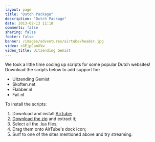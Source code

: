 ```yaml
---
layout: page
title: "Dutch Package"
description: "Dutch Package"
date: 2013-02-13 11:18
comments: false
sharing: false
footer: false
banner: /images/adventures/airtube/header.jpg
video: cGEjpCpnXVw
video_title: Uitzending Gemist
---
```


We took a little time coding up scripts for some popular Dutch websites! Download the scripts below to add support for:

- Uitzending Gemist
- Skoften.net
- Flabber.nl
- Fail.nl

To install the scripts:

1. Download and install <a href="/airtube">AirTube</a>;
2. <a href="http://download.dangercove.com/airtube/scripts/dutch.zip">Download the zip</a> and extract it;
3. Select all the .lua files;
4. Drag them onto AirTube's dock icon;
6. Surf to one of the sites mentioned above and try streaming.
